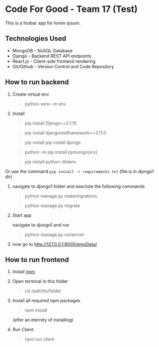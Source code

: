 # Code For Good - Team 17 (Test)

This is a foobar app for lorem ipsum.

## Technologies Used

- MongoDB - NoSQL Database
- Django - Backend REST API endpoints
- React.js - Client-side frontend rendering 
- Git/Github - Version Control and Code Repository

## How to run backend

1. Create virtual env
    > python venv -m env

1. Install 
    >pip install Django==2.1.15

    >pip install djangorestframework==3.11.0

    >pip install pip install djongo

    >python -m pip install pymongo[srv]

    >pip install python-dotenv

Or use the command `pip install -r requirements.txt`
(file is in djongo1 dir)

1. navigate to djongo1 folder and exectute the following commands

    >python manage.py makemigrations
    
    >python manage.py migrate


1. Start app

    navigate to djongo1 and run 
    > python manage.py runserver

1. now go to 
http://127.0.0.1:8000/empData/


## How to run frontend

1. Install [npm](https://www.npmjs.com/get-npm)
1. Open terminal in this folder
    > cd /path/to/folder
1. Install all required npm packages
    > npm install
    
    (after an eternity of installing)

1. Run Client
    > npm run client

